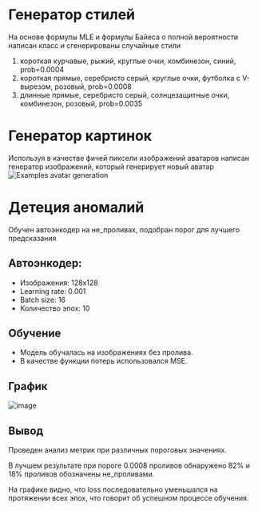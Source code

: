 # Генератор стилей
На основе формулы MLE и формулы Байеса о полной вероятности написан класс и сгенерированы случайные стили
1) короткая курчавые, рыжий, круглые очки, комбинезон, синий, prob=0.0004
2) короткая прямые, серебристо серый, круглые очки, футболка с V-вырезом, розовый, prob=0.0008
3) длинные прямые, серебристо серый, солнцезащитные очки, комбинезон, розовый, prob=0.0035
# Генератор картинок
Используя в качестве фичей пиксели изображений аватаров написан генератор изображений, который генерирует новый аватар
![Examples avatar generation](https://github.com/klordo/deep_gen_models_hws/assets/43380639/86301a09-8d62-45ee-8015-2abef287d219)
# Детеция аномалий
Обучен автоэнкодер на не_проливах, подобран порог для лучшего предсказания
## Автоэнкодер:
- Изображения: 128x128
- Learning rate: 0.001
- Batch size: 16
- Количество эпох: 10
## Обучение
- Модель обучалась на изображениях без пролива.
- В качестве функции потерь использовался MSE.
## График 
![image](https://github.com/klordo/deep_gen_models_hws/assets/43380639/a0786da8-23e3-4e15-b3b8-c8d3a6bf93ca)

## Вывод
Проведен анализ метрик при различных пороговых значениях.

В лучшем результате при пороге 0.0008 проливов обнаружено 82% и 18% проливов обозначены не_проливами.

На графике видно, что loss последовательно уменьшался на протяжении всех эпох, что говорит об успешном процессе обучения.
